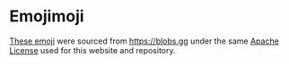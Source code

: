 # Emojimoji

[These emoji](./renderer/public/emoji/blobs) were sourced from https://blobs.gg under the same [Apache License](./renderer/public/emoji/blobs/LICENSE) used for this website and repository.